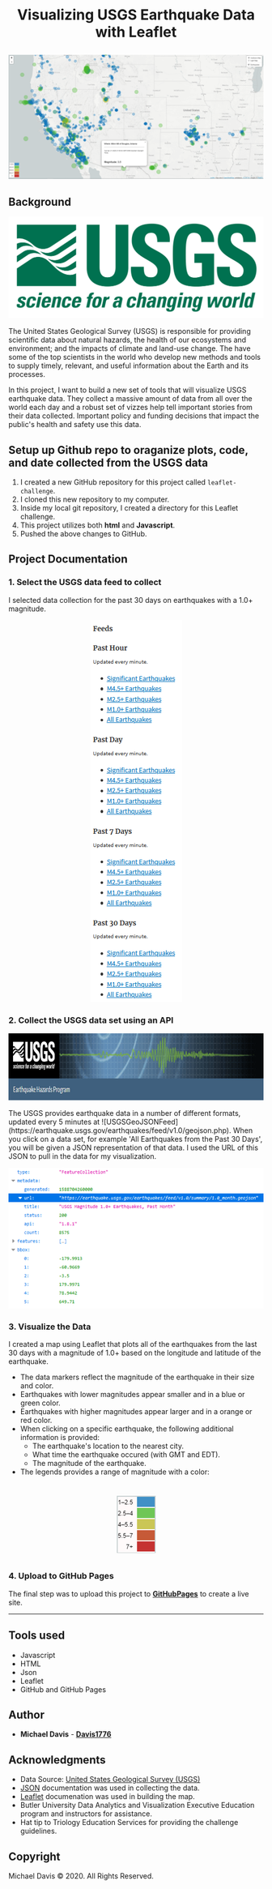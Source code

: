 # <p align="center">Visualizing USGS Earthquake Data with Leaflet</p>

![MainScreenShot](Images/MRD_MainMapScreenShot.png)

## Background

<p align="center">
  <img width="600" height="200" src="Images/1-Logo.png?raw=true)">
</p>

The United States Geological Survey (USGS) is responsible for providing scientific data about natural hazards, the health of our ecosystems and environment; and the impacts of climate and land-use change. The have some of the top scientists in the world who develop new methods and tools to supply timely, relevant, and useful information about the Earth and its processes.

In this project, I want to build a new set of tools that will visualize USGS earthquake data. They collect a massive amount of data from all over the world each day and a robust set of vizzes help tell important stories from their data collected. Important policy and funding decisions that impact the public's health and safety use this data.


## Setup up Github repo to oraganize plots, code, and date collected from the USGS data

1. I created a new GitHub repository for this project called `leaflet-challenge`.
2. I cloned this new repository to my computer.
3. Inside my local git repository, I created a directory for this Leaflet challenge.
4. This project utilizes both **html** and **Javascript**.
5. Pushed the above changes to GitHub.


## Project Documentation

### 1. **Select the USGS data feed to collect**
I selected data collection for the past 30 days on earthquakes with a 1.0+ magnitude.
<p align="center">
  <img width="181" height="754" src="Images/MRD_USGSfeeds.png?raw=true)">
</p>   


### 2. **Collect the USGS data set using an API**

<p align="center">
  <img width="932" height="132" src="Images/MRD_USGSheader.png?raw=true)">
</p>
The USGS provides earthquake data in a number of different formats, updated every 5 minutes at 
![USGSGeoJSONFeed](https://earthquake.usgs.gov/earthquakes/feed/v1.0/geojson.php). When you click on a data set, for example 'All Earthquakes from the Past 30 Days', you will be given a JSON representation of that data. I used the URL of this JSON to pull in the data for my visualization.

![USGSjson](Images/MRD_USGSjsonSelected.png)


### 3. **Visualize the Data**

I created a map using Leaflet that plots all of the earthquakes from the last 30 days with a magnitude of 1.0+ based on the longitude and latitude of the earthquake.

* The data markers reflect the magnitude of the earthquake in their size and color.
* Earthquakes with lower magnitudes appear smaller and in a blue or green color.
* Earthquakes with higher magnitudes appear larger and in a orange or red color.
* When clicking on a specific earthquake, the following additional information is provided:
   * The earthquake's location to the nearest city.
   * What time the earthquake occured (with GMT and EDT).
   * The magnitude of the earthquake.
* The legends provides a range of magnitude with a color:

# <p align="center"> ![Legend](Images/MRD_Legend.png) </p>


### 4. **Upload to GitHub Pages**

The final step was to upload this project to **[GitHubPages](https://davis1776.github.io/2020-04-Leaflet-Challenge/)** to create a live site.

- - -
## Tools used

* Javascript
* HTML
* Json
* Leaflet
* GitHub and GitHub Pages

## Author

* **Michael Davis** - **[Davis1776](https://github.com/Davis1776)**

## Acknowledgments

* Data Source: [United States Geological Survey (USGS)]()
* [JSON](https://www.json.org/json-en.html) documentation was used in collecting the data.
* [Leaflet](https://leafletjs.com/) documenation was used in building the map.
* Butler University Data Analytics and Visualization Executive Education program and instructors for assistance.
* Hat tip to Triology Education Services for providing the challenge guidelines.


## Copyright
Michael Davis © 2020. All Rights Reserved.